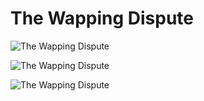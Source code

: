 # The Wapping Dispute

![The Wapping Dispute](https://user-images.githubusercontent.com/25156451/125210400-7e30d280-e297-11eb-9488-4b0d42bb8cb7.jpg)

![The Wapping Dispute](https://user-images.githubusercontent.com/25156451/125210403-825cf000-e297-11eb-88c9-0cd1f8769b50.jpg)

![The Wapping Dispute](https://user-images.githubusercontent.com/25156451/125210404-8426b380-e297-11eb-839d-8ccee542edb4.jpg)

